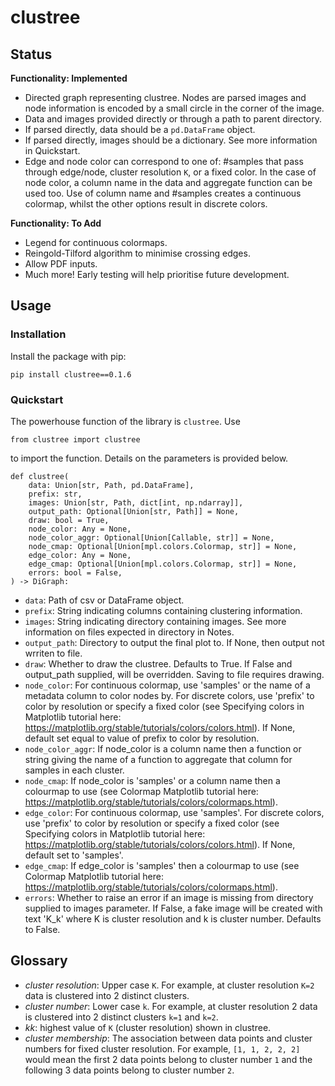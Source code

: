 # clustree

## Status

**Functionality: Implemented**

* Directed graph representing clustree. Nodes are parsed images and node information is encoded by a small circle in the corner of the image.
* Data and images provided directly or through a path to parent directory.
* If parsed directly, data should be a `pd.DataFrame` object.
* If parsed directly, images should be a dictionary. See more information in Quickstart.
* Edge and node color can correspond to one of: #samples that pass through edge/node, cluster resolution `K`, or a fixed color. In the case of node color, a column name in the data and aggregate function can be used too. Use of column name and #samples creates a continuous colormap, whilst the other options result in discrete colors.


**Functionality: To Add**

* Legend for continuous colormaps.
* Reingold-Tilford algorithm to minimise crossing edges.
* Allow PDF inputs.
* Much more! Early testing will help prioritise future development.

## Usage

### Installation

Install the package with pip:

```
pip install clustree==0.1.6
```

### Quickstart

The powerhouse function of the library is `clustree`. Use

```
from clustree import clustree
```

to import the function. Details on the parameters is provided below.

```
def clustree(
    data: Union[str, Path, pd.DataFrame],
    prefix: str,
    images: Union[str, Path, dict[int, np.ndarray]],
    output_path: Optional[Union[str, Path]] = None,
    draw: bool = True,
    node_color: Any = None,
    node_color_aggr: Optional[Union[Callable, str]] = None,
    node_cmap: Optional[Union[mpl.colors.Colormap, str]] = None,
    edge_color: Any = None,
    edge_cmap: Optional[Union[mpl.colors.Colormap, str]] = None,
    errors: bool = False,
) -> DiGraph:
```

* `data`: Path of csv or DataFrame object.
* `prefix`: String indicating columns containing clustering information.
* `images`: String indicating directory containing images. See more information on files expected in directory in Notes.
* `output_path`: Directory to output the final plot to. If None, then output not wrriten to file.
* `draw`: Whether to draw the clustree. Defaults to True. If False and output_path supplied, will be overridden. Saving to file requires drawing.
* `node_color`: For continuous colormap, use 'samples' or the name of a metadata column to color nodes by. For discrete colors, use 'prefix' to color by resolution or specify a fixed color (see Specifying colors in Matplotlib tutorial here: https://matplotlib.org/stable/tutorials/colors/colors.html).  If None, default set equal to value of prefix to color by resolution.
* `node_color_aggr`: If node_color is a column name then a function or string giving the name of a function to aggregate that column for samples in each cluster.
* `node_cmap`: If node_color is 'samples' or a column name then a colourmap to use (see Colormap Matplotlib tutorial here: https://matplotlib.org/stable/tutorials/colors/colormaps.html).
* `edge_color`: For continuous colormap, use 'samples'. For discrete colors, use 'prefix' to color by resolution or specify a fixed color (see Specifying colors in Matplotlib tutorial here: https://matplotlib.org/stable/tutorials/colors/colors.html). If None, default set to 'samples'.
* `edge_cmap`: If edge_color is 'samples' then a colourmap to use (see Colormap Matplotlib tutorial here: https://matplotlib.org/stable/tutorials/colors/colormaps.html).
* `errors`: Whether to raise an error if an image is missing from directory supplied to images parameter. If False, a fake image will be created with text 'K_k' where K is cluster resolution and k is cluster number. Defaults to False.

## Glossary

* *cluster resolution*: Upper case `K`. For example, at cluster resolution `K=2` data is clustered into 2 distinct clusters.
* *cluster number*: Lower case `k`. For example, at cluster resolution 2 data is clustered into 2 distinct clusters `k=1` and `k=2`.
* *kk*: highest value of `K` (cluster resolution) shown in clustree.
* *cluster membership*: The association between data points and cluster numbers for fixed cluster resolution. For example, `[1, 1, 2, 2, 2]` would mean the first 2 data points belong to cluster number `1` and the following 3 data points belong to cluster number `2`.